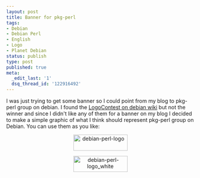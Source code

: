 ```yaml
---
layout: post
title: Banner for pkg-perl
tags:
- Debian
- Debian Perl
- English
- Logo
- Planet Debian
status: publish
type: post
published: true
meta:
  _edit_last: '1'
  dsq_thread_id: '122916492'
---
```

I was just trying to get some banner so I could point from my blog to pkg-perl group on debian. I found the <a href="http://wiki.debian.org/Teams/DebianPerlGroup/LogoContest">LogoContest on debian wiki</a> but not the winner and since I didn't like any of them for a banner on my blog I decided to make a simple graphic of what I think should represent pkg-perl group on Debian. You can use them as you like:

<center><a href="http://www.flickr.com/photos/ghostbar/4006730798/" title="debian-perl-logo by ghostbar, on Flickr"><img src="http://farm3.static.flickr.com/2582/4006730798_c0cdfd94f2_o.png" width="145" height="43" alt="debian-perl-logo" /></a>

<a href="http://www.flickr.com/photos/ghostbar/4005735463/" title="debian-perl-logo_white by ghostbar, on Flickr"><img src="http://farm3.static.flickr.com/2477/4005735463_4935826fda_o.png" width="145" height="43" alt="debian-perl-logo_white" /></a></center>
